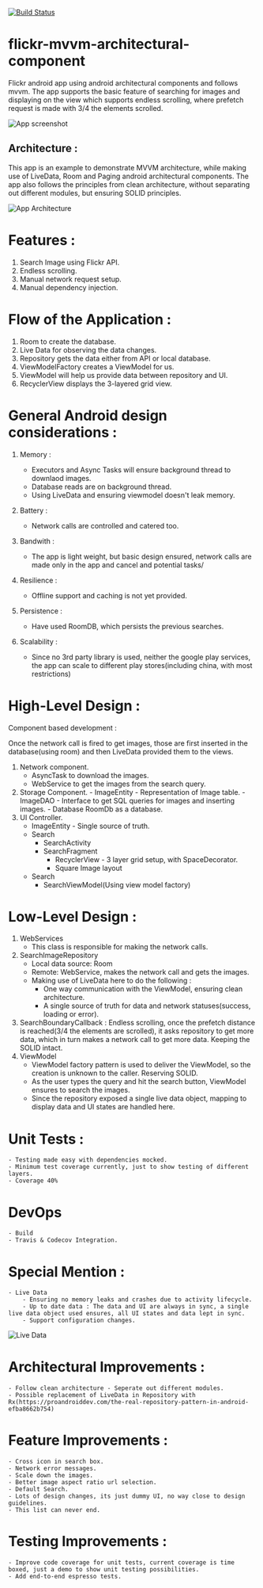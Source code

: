[![Build Status](https://travis-ci.org/sh0kunin/flickr-mvvm-architectural-component.svg?branch=master)](https://travis-ci.org/sh0kunin/flickr-mvvm-architectural-component)


# flickr-mvvm-architectural-component
Flickr android app using android architectural components and follows mvvm.
The app supports the basic feature of searching for images and displaying on the view which supports endless scrolling, where prefetch request is made with 3/4 the elements scrolled.

![App screenshot](https://github.com/sh0kunin/flickr-mvvm-architectural-component/blob/master/architecture/app_screenshot.jpg)


## Architecture : 
This app is an example to demonstrate MVVM architecture, while making use of LiveData, Room and Paging android architectural components.
The app also follows the principles from clean architecture, without separating out different modules, but ensuring SOLID principles.

![App Architecture](https://github.com/sh0kunin/flickr-mvvm-architectural-component/blob/master/architecture/final-architecture.png)

# Features : 
1. Search Image using Flickr API. 
2. Endless scrolling.
3. Manual network request setup.
4. Manual dependency injection.

# Flow of the Application : 
1. Room to create the database.
2. Live Data for observing the data changes.
3. Repository gets the data either from API or local database.
4. ViewModelFactory creates a ViewModel for us.
4. ViewModel will help us provide data between repository and UI.
5. RecyclerView displays the 3-layered grid view.

# General Android design considerations :
1. Memory : 
    - Executors and Async Tasks will ensure background thread to downlaod images.
    - Database reads are on background thread.
    - Using LiveData and ensuring viewmodel doesn't leak memory.
    
2. Battery : 
    - Network calls are controlled and catered too.
3. Bandwith : 
    - The app is light weight, but basic design ensured, network calls are made only in the app and cancel and potential tasks/
4. Resilience : 
    - Offline support and caching is not yet provided.
5. Persistence : 
    - Have used RoomDB, which persists the previous searches.
6. Scalability : 
    - Since no 3rd party library is used, neither the google play services, the app can scale to different play stores(including china, with most restrictions)
 
# High-Level Design :
Component based development : 

Once the network call is fired to get images, those are first inserted in the database(using room) and then LiveData provided them to the views.

1. Network component.
    -  AsyncTask to download the images.
    -  WebService to get the images from the search query.
2. Storage Component.
        - ImageEntity
            - Representation of Image table. 
        - ImageDAO 
            - Interface to get SQL queries for images and inserting images.
        - Database
            RoomDb as a database. 
3. UI Controller.
    - ImageEntity - Single source of truth.
    - Search
        - SearchActivity 
        - SearchFragment
            -  RecyclerView - 3 layer grid setup, with SpaceDecorator.
            - Square Image layout 
    - Search
        - SearchViewModel(Using view model factory)
 

# Low-Level Design : 
1. WebServices
    - This class is responsible for making the network calls.
2. SearchImageRepository
    - Local data source: Room
    - Remote: WebService, makes the network call and gets the images.
    - Making use of LiveData here to do the following :
        - One way communication with the ViewModel, ensuring clean architecture.
        - A single source of truth for data and network statuses(success, loading or error). 
3. SearchBoundaryCallback : Endless scrolling, once the prefetch distance is reached(3/4 the elements are scrolled), it asks repository to get more data, which in turn makes a network call to get more data. Keeping the SOLID intact.
4. ViewModel 
    - ViewModel factory pattern is used to deliver the ViewModel, so the creation is unknown to the caller. Reserving SOLID.
    - As the user types the query and hit the search button, ViewModel ensures to search the images.
    - Since the repository exposed a single live data object, mapping to display data and UI states are handled here.

# Unit Tests : 
    - Testing made easy with dependencies mocked.
    - Minimum test coverage currently, just to show testing of different layers.
    - Coverage 40%
    
# DevOps
    - Build 
    - Travis & Codecov Integration.
    
# Special Mention :
    - Live Data
        - Ensuring no memory leaks and crashes due to activity lifecycle.
        - Up to date data : The data and UI are always in sync, a single live data object used ensures, all UI states and data lept in sync.
        - Support configuration changes.   

![Live Data](https://github.com/sh0kunin/flickr-mvvm-architectural-component/blob/master/architecture/LiveData.gif)
 
 
# Architectural Improvements : 
    - Follow clean architecture - Seperate out different modules. 
    - Possible replacement of LiveData in Repository with Rx(https://proandroiddev.com/the-real-repository-pattern-in-android-efba8662b754)
 
# Feature Improvements :
    - Cross icon in search box.
    - Network error messages.
    - Scale down the images.
    - Better image aspect ratio url selection.
    - Default Search.
    - Lots of design changes, its just dummy UI, no way close to design guidelines.
    - This list can never end.    

# Testing Improvements : 
    - Improve code coverage for unit tests, current coverage is time boxed, just a demo to show unit testing possibilities.
    - Add end-to-end espresso tests.
    
    